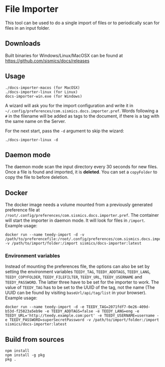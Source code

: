 # File Importer

This tool can be used to do a single import of files or to periodically scan for files in an input folder.

## Downloads

Built binaries for Windows/Linux/MacOSX can be found at <https://github.com/sismics/docs/releases>

## Usage

```console
./docs-importer-macos (for MacOSX)
./docs-importer-linux (for Linux)
docs-importer-win.exe (for Windows)
```

A wizard will ask you for the import configuration and write it in `~/.config/preferences/com.sismics.docs.importer.pref`.
Words following a `#` in the filename will be added as tags to the document, if there is a tag with the same name on the Server.

For the next start, pass the `-d` argument to skip the wizard:

```console
./docs-importer-linux -d
```

## Daemon mode

The daemon mode scan the input directory every 30 seconds for new files. Once a file is found and imported, it is **deleted**. You can set a `copyFolder` to copy the file to before deletion.

## Docker

The docker image needs a volume mounted from a previously generated preference file at `/root/.config/preferences/com.sismics.docs.importer.pref`. The container will start the importer in daemon mode. It will look for files in `/import`.
Example usage:

```
docker run --name teedy-import -d -v /path/to/preferencefile:/root/.config/preferences/com.sismics.docs.importer.pref -v /path/to/import/folder:/import sismics/docs-importer:latest
```
### Environment variables
Instead of mounting the preferences file, the options can also be set by setting the environment variables `TEEDY_TAG`, `TEEDY_ADDTAGS`, `TEEDY_LANG`, `TEEDY_COPYFOLDER`, `TEEDY_FILEFILTER`, `TEEDY_URL`, `TEEDY_USERNAME` and `TEEDY_PASSWORD`.
The latter three have to be set for the importer to work. The value of `TEEDY_TAG` has to be set to the UUID of the tag, not the name (The UUID can be found by visiting `baseUrl/api/tag/list` in your browser).
Example usage:

```
docker run --name teedy-import -d -e TEEDY_TAG=2071fdf7-0e26-409d-b53d-f25823a5eb9e -e TEEDY_ADDTAGS=false -e TEEDY_LANG=eng -e TEEDY_URL='http://teedy.example.com:port' -e TEEDY_USERNAME=username -e TEEDY_PASSWORD=superSecretPassword -v /path/to/import/folder:/import sismics/docs-importer:latest
```

## Build from sources

```console
npm install
npm install -g pkg
pkg .
```
